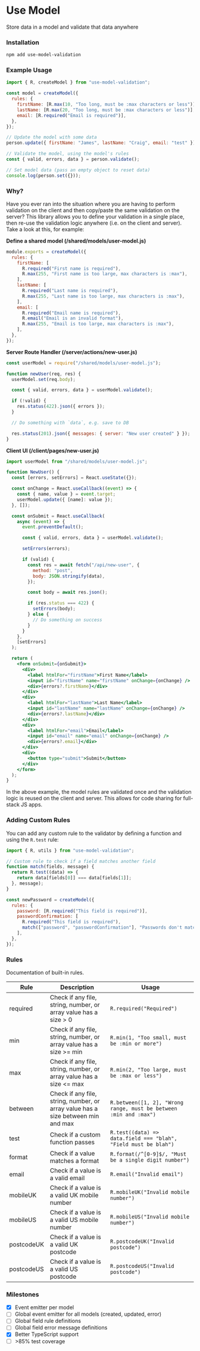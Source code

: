 # Use Model

Store data in a model and validate that data anywhere

### Installation

```bash
npm add use-model-validation
```

### Example Usage

```js
import { R, createModel } from "use-model-validation";

const model = createModel({
  rules: {
    firstName: [R.max(10, "Too long, must be :max characters or less")],
    lastName: [R.max(20, "Too long, must be :max characters or less")],
    email: [R.required("Email is required")],
  },
});

// Update the model with some data
person.update({ firstName: "James", lastName: "Craig", email: "test" });

// Validate the model, using the model's rules
const { valid, errors, data } = person.validate();

// Set model data (pass an empty object to reset data)
console.log(person.set({}));
```

### Why?

Have you ever ran into the situation where you are having to perform validation on the client and then copy/paste the same validation on the server? This library allows you to define your validation in a single place, then re-use the validation logic anywhere (i.e. on the client and server). Take a look at this, for example:

**Define a shared model (/shared/models/user-model.js)**

```js
module.exports = createModel({
  rules: {
    firstName: [
      R.required("First name is required"),
      R.max(255, "First name is too large, max characters is :max"),
    ],
    lastName: [
      R.required("Last name is required"),
      R.max(255, "Last name is too large, max characters is :max"),
    ],
    email: [
      R.required("Email name is required"),
      R.email("Email is an invalid format"),
      R.max(255, "Email is too large, max characters is :max"),
    ],
  },
});
```

**Server Route Handler (/server/actions/new-user.js)**

```js
const userModel = require("/shared/models/user-model.js");

function newUser(req, res) {
  userModel.set(req.body);

  const { valid, errors, data } = userModel.validate();

  if (!valid) {
    res.status(422).json({ errors });
  }

  // Do something with `data`, e.g. save to DB

  res.status(201).json({ messages: { server: "New user created" } });
}
```

**Client UI (/client/pages/new-user.js)**

```jsx
import userModel from "/shared/models/user-model.js";

function NewUser() {
  const [errors, setErrors] = React.useState({});

  const onChange = React.useCallback((event) => {
    const { name, value } = event.target;
    userModel.update({ [name]: value });
  }, []);

  const onSubmit = React.useCallback(
    async (event) => {
      event.preventDefault();

      const { valid, errors, data } = userModel.validate();

      setErrors(errors);

      if (valid) {
        const res = await fetch("/api/new-user", {
          method: "post",
          body: JSON.stringify(data),
        });

        const body = await res.json();

        if (res.status === 422) {
          setErrors(body);
        } else {
          // Do something on success
        }
      }
    },
    [setErrors]
  );

  return (
    <form onSubmit={onSubmit}>
      <div>
        <label htmlFor="firstName">First Name</label>
        <input id="firstName" name="firstName" onChange={onChange} />
        <div>{errors?.firstName}</div>
      </div>
      <div>
        <label htmlFor="lastName">Last Name</label>
        <input id="lastName" name="lastName" onChange={onChange} />
        <div>{errors?.lastName}</div>
      </div>
      <div>
        <label htmlFor="email">Email</label>
        <input id="email" name="email" onChange={onChange} />
        <div>{errors?.email}</div>
      </div>
      <div>
        <button type="submit">Submit</button>
      </div>
    </form>
  );
}
```

In the above example, the model rules are validated once and the validation logic is reused on the client and server. This allows for code sharing for full-stack JS apps.

### Adding Custom Rules

You can add any custom rule to the validator by defining a function and using the `R.test` rule:

```js
import { R, utils } from "use-model-validation";

// Custom rule to check if a field matches another field
function match(fields, message) {
  return R.test((data) => {
    return data[fields[0]] === data[fields[1]];
  }, message);
}

const newPassword = createModel({
  rules: {
    password: [R.required("This field is required")],
    passwordConfirmation: [
      R.required("This field is required"),
      match(["password", "passwordConfirmation"], "Passwords don't match"),
    ],
  },
});
```

### Rules

Documentation of built-in rules.

| Rule       | Description                                                                      | Usage                                                             |
| ---------- | -------------------------------------------------------------------------------- | ----------------------------------------------------------------- |
| required   | Check if any file, string, number, or array value has a size > 0                 | `R.required("Required")`                                          |
| min        | Check if any file, string, number, or array value has a size >= min              | `R.min(1, "Too small, must be :min or more")`                     |
| max        | Check if any file, string, number, or array value has a size <= max              | `R.min(2, "Too large, must be :max or less")`                     |
| between    | Check if any file, string, number, or array value has a size between min and max | `R.between([1, 2], "Wrong range, must be between :min and :max")` |
| test       | Check if a custom function passes                                                | `R.test((data) => data.field === "blah", "Field must be blah")`   |
| format     | Check if a value matches a format                                                | `R.format(/^[0-9]$/, "Must be a single digit number")`            |
| email      | Check if a value is a valid email                                                | `R.email("Invalid email")`                                        |
| mobileUK   | Check if a value is a valid UK mobile number                                     | `R.mobileUK("Invalid mobile number")`                             |
| mobileUS   | Check if a value is a valid US mobile number                                     | `R.mobileUS("Invalid mobile number")`                             |
| postcodeUK | Check if a value is a valid UK postcode                                          | `R.postcodeUK("Invalid postcode")`                                |
| postcodeUS | Check if a value is a valid US postcode                                          | `R.postcodeUS("Invalid postcode")`                                |

### Milestones

- [x] Event emitter per model
- [ ] Global event emitter for all models (created, updated, error)
- [ ] Global field rule definitions
- [ ] Global field error message definitions
- [x] Better TypeScript support
- [ ] \>85% test coverage
